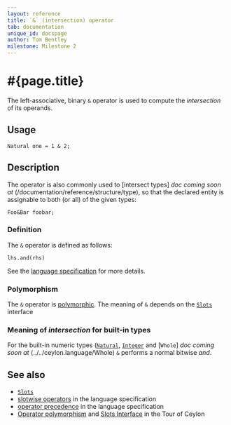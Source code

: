 ```yaml
---
layout: reference
title: `&` (intersection) operator
tab: documentation
unique_id: docspage
author: Tom Bentley
milestone: Milestone 2
---
```


# #{page.title}

The left-associative, binary `&` operator is used to compute the 
*intersection* of its operands.

## Usage 

    Natural one = 1 & 2;

## Description

The operator is also commonly used to [intersect types] _doc coming soon at_ (/documentation/reference/structure/type), 
so that the declared entity is assignable to both (or all) of the given types:

    Foo&Bar foobar;

### Definition

The `&` operator is defined as follows:

    lhs.and(rhs)

See the [language specification](#{site.urls.spec}#slotwise) for 
more details.

### Polymorphism

The `&` operator is [polymorphic](/documentation/reference/operator/operator-polymorphism). 
The meaning of `&` depends on the 
[`Slots`](../../ceylon.language/Slots) interface 

### Meaning of *intersection* for built-in types

For the built-in numeric types ([`Natural`](../../ceylon.language/Natural), 
[`Integer`](../../ceylon.language/Integer) and
[`Whole`] _doc coming soon at_ (../../ceylon.language/Whole) 
`&` performs a normal bitwise *and*. 

## See also

* [`Slots`](../../ceylon.language/Slots)
* [slotwise operators](#{site.urls.spec}#slotwise) in the 
  language specification
* [operator precedence](#{site.urls.spec}#operatorprecedence) in the 
  language specification
* [Operator polymorphism](/documentation/tour/language-module/#operator_polymorphism) 
  and 
  [Slots Interface](/documentation/tour/language-module/#the_slots_interface) 
  in the Tour of Ceylon

